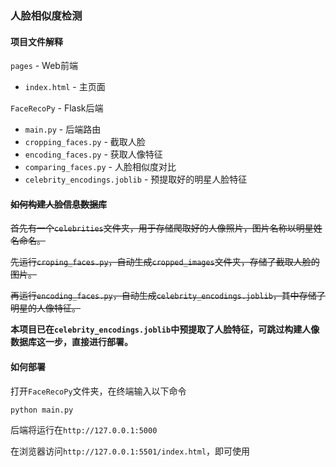 ### 人脸相似度检测

#### 项目文件解释

`pages` - Web前端

- `index.html` - 主页面

`FaceRecoPy` - Flask后端

- `main.py` - 后端路由
- `cropping_faces.py` - 截取人脸
- `encoding_faces.py` - 获取人像特征
- `comparing_faces.py` - 人脸相似度对比
- `celebrity_encodings.joblib` - 预提取好的明星人脸特征

#### ~~如何构建人脸信息数据库~~

~~首先有一个`celebrities`文件夹，用于存储爬取好的人像照片，图片名称以明星姓名命名。~~

~~先运行`croping_faces.py`，自动生成`cropped_images`文件夹，存储了截取人脸的图片。~~

~~再运行`encoding_faces.py`，自动生成`celebrity_encodings.joblib`，其中存储了明星的人像特征。~~

**本项目已在`celebrity_encodings.joblib`中预提取了人脸特征，可跳过构建人像数据库这一步，直接进行部署。**

#### 如何部署

打开`FaceRecoPy`文件夹，在终端输入以下命令

```
python main.py
```

后端将运行在`http://127.0.0.1:5000`

在浏览器访问`http://127.0.0.1:5501/index.html`，即可使用
